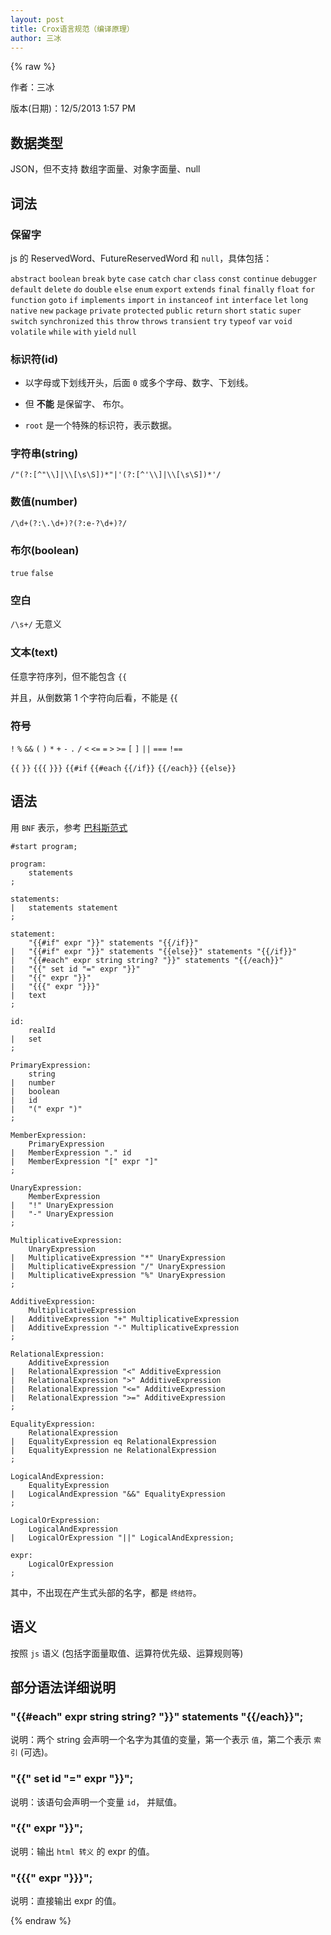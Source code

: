 ```yaml
---
layout: post
title: Crox语言规范（编译原理）
author: 三冰
---
```


{% raw %}

作者：三冰

版本(日期)：12/5/2013 1:57 PM

## 数据类型

JSON，但不支持 数组字面量、对象字面量、null

## 词法

### 保留字

js 的 ReservedWord、FutureReservedWord 和 `null`，具体包括：

`abstract` `boolean` `break` `byte` `case` `catch` `char` `class` `const` `continue` `debugger` `default` `delete` `do` `double` `else` `enum` `export` `extends` `final` `finally` `float` `for` `function` `goto` `if` `implements` `import` `in` `instanceof` `int` `interface` `let` `long` `native` `new` `package` `private` `protected` `public` `return` `short` `static` `super` `switch` `synchronized` `this` `throw` `throws` `transient` `try` `typeof` `var` `void` `volatile` `while` `with` `yield` `null`

### 标识符(id)

- 以字母或下划线开头，后面 `0` 或多个字母、数字、下划线。

- 但 **不能** 是保留字、 布尔。

- `root` 是一个特殊的标识符，表示数据。 

### 字符串(string)

`/"(?:[^"\\]|\\[\s\S])*"|'(?:[^'\\]|\\[\s\S])*'/ `

### 数值(number)

`/\d+(?:\.\d+)?(?:e-?\d+)?/`

### 布尔(boolean)

`true` `false`

### 空白 

`/\s+/` 无意义

### 文本(text)

任意字符序列，但不能包含 `{{`

并且，从倒数第 1 个字符向后看，不能是 {{ 

### 符号 

`!` `%` `&&` `(` `)` `*` `+` `-` `.` `/` `<` `<=` `=` `>` `>=` `[` `]` `||` `===` `!==`

`{{` `}}` `{{{` `}}}` `{{#if` `{{#each` `{{/if}}` `{{/each}}` `{{else}}`

## 语法

用 `BNF` 表示，参考 [巴科斯范式](http://zh.wikipedia.org/wiki/%E5%B7%B4%E7%A7%91%E6%96%AF%E8%8C%83%E5%BC%8F)

```
#start program;

program:
    statements
;

statements:
|   statements statement
;

statement:
    "{{#if" expr "}}" statements "{{/if}}"
|   "{{#if" expr "}}" statements "{{else}}" statements "{{/if}}"
|   "{{#each" expr string string? "}}" statements "{{/each}}"
|   "{{" set id "=" expr "}}"
|   "{{" expr "}}"
|   "{{{" expr "}}}"
|   text
;

id:
    realId 
|   set
; 

PrimaryExpression:
    string
|   number
|   boolean
|   id
|   "(" expr ")"
;

MemberExpression:
    PrimaryExpression
|   MemberExpression "." id
|   MemberExpression "[" expr "]" 
;

UnaryExpression:
    MemberExpression
|   "!" UnaryExpression
|   "-" UnaryExpression
; 

MultiplicativeExpression:
    UnaryExpression
|   MultiplicativeExpression "*" UnaryExpression
|   MultiplicativeExpression "/" UnaryExpression
|   MultiplicativeExpression "%" UnaryExpression
;

AdditiveExpression:
    MultiplicativeExpression
|   AdditiveExpression "+" MultiplicativeExpression
|   AdditiveExpression "-" MultiplicativeExpression
;

RelationalExpression:
    AdditiveExpression
|   RelationalExpression "<" AdditiveExpression
|   RelationalExpression ">" AdditiveExpression
|   RelationalExpression "<=" AdditiveExpression
|   RelationalExpression ">=" AdditiveExpression
;

EqualityExpression:
    RelationalExpression
|   EqualityExpression eq RelationalExpression
|   EqualityExpression ne RelationalExpression
;

LogicalAndExpression:
    EqualityExpression
|   LogicalAndExpression "&&" EqualityExpression
;

LogicalOrExpression:
    LogicalAndExpression
|   LogicalOrExpression "||" LogicalAndExpression;

expr:
    LogicalOrExpression
;

```

其中，不出现在产生式头部的名字，都是 `终结符`。

## 语义

按照 `js` 语义 (包括字面量取值、运算符优先级、运算规则等)

## 部分语法详细说明

### **"{{#each" expr string string? "}}" statements "{{/each}}";**

说明：两个 string 会声明一个名字为其值的变量，第一个表示 `值`，第二个表示 `索引` (可选)。

### **"{{" set id "=" expr "}}";**

说明：该语句会声明一个变量 `id`， 并赋值。 

### **"{{" expr "}}";**

说明：输出 `html 转义` 的 expr 的值。

### **"{{{" expr "}}}";**

说明：直接输出 expr 的值。




{% endraw %}